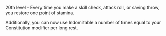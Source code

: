 20th level - Every time you make a skill check, attack roll, or saving throw, you restore one point of stamina.

Additionally, you can now use Indomitable a number of times equal to your Constitution modifier per long rest.